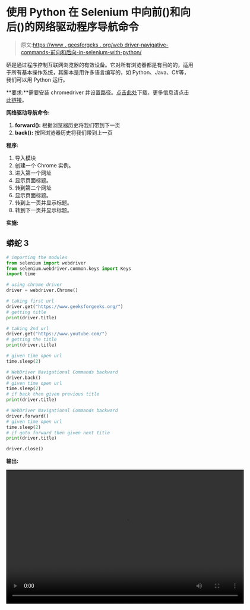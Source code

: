 # 使用 Python 在 Selenium 中向前()和向后()的网络驱动程序导航命令

> 原文:[https://www . geesforgeks . org/web driver-navigative-commands-前向和后向-in-selenium-with-python/](https://www.geeksforgeeks.org/webdriver-navigational-commands-forward-and-backward-in-selenium-with-python/)

硒是通过程序控制互联网浏览器的有效设备。它对所有浏览器都是有目的的，适用于所有基本操作系统，其脚本是用许多语言编写的，如 Python、Java、C#等，我们可以用 Python 运行。

**要求:**需要安装 chromedriver 并设置路径。[点击此处](https://sites.google.com/a/chromium.org/chromedriver/downloads)下载，更多信息请点击[此链接](https://www.geeksforgeeks.org/browser-automation-using-selenium/)。

**网络驱动导航命令:**

1.  **forward():** 根据浏览器历史将我们带到下一页
2.  **back():** 按照浏览器历史将我们带到上一页

**程序:**

1.  导入模块
2.  创建一个 Chrome 实例。
3.  进入第一个网址
4.  显示页面标题。
5.  转到第二个网址
6.  显示页面标题。
7.  转到上一页并显示标题。
8.  转到下一页并显示标题。

**实施:**

## 蟒蛇 3

```py
# importing the modules
from selenium import webdriver
from selenium.webdriver.common.keys import Keys
import time

# using chrome driver
driver = webdriver.Chrome()

# taking first url
driver.get("https://www.geeksforgeeks.org/")
# getting title
print(driver.title)

# taking 2nd url
driver.get("https://www.youtube.com/")
# getting the title
print(driver.title)

# given time open url
time.sleep(2)

# WebDriver Navigational Commands backward
driver.back()
# given time open url
time.sleep(2)
# if back then given previous title
print(driver.title)

# WebDriver Navigational Commands backward
driver.forward()
# given time open url
time.sleep(2)
# if goto forward then given next title
print(driver.title)

driver.close()
```

**输出:**

<video class="wp-video-shortcode" id="video-491101-1" width="640" height="360" preload="metadata" controls=""><source type="video/mp4" src="https://media.geeksforgeeks.org/wp-content/uploads/20200922194307/22.09.2020_19.33.53_REC.mp4?_=1">[https://media.geeksforgeeks.org/wp-content/uploads/20200922194307/22.09.2020_19.33.53_REC.mp4](https://media.geeksforgeeks.org/wp-content/uploads/20200922194307/22.09.2020_19.33.53_REC.mp4)</video>